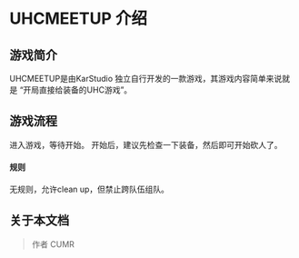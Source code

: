 # UHCMEETUP 介绍

## 游戏简介

UHCMEETUP是由KarStudio 独立自行开发的一款游戏，其游戏内容简单来说就是 “开局直接给装备的UHC游戏”。

## 游戏流程

进入游戏，等待开始。
开始后，建议先检查一下装备，然后即可开始砍人了。

#### 规则

无规则，允许clean up，但禁止跨队伍组队。


## 关于本文档
> 作者 CUMR